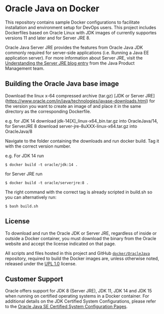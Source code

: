 Oracle Java on Docker
=====
This repository contains sample Docker configurations to facilitate installation and environment setup for DevOps users. This project includes Dockerfiles based on Oracle Linux with JDK images of currently supportes versions 11 and later and for Server JRE 8.

Oracle Java Server JRE provides the features from Oracle Java JDK commonly required for server-side applications (i.e. Running a Java EE application server). For more information about Server JRE, visit the [Understanding the Server JRE blog entry](https://blogs.oracle.com/java-platform-group/understanding-the-server-jre) from the Java Product Management team.

## Building the Oracle Java base image
Download the linux x-64 compressed archive (tar.gz) [JDK or Server JRE] (https://www.oracle.com/in/java/technologies/javase-downloads.html) for the version you want to create an image of and place it in the same directory as the corresponding Dockerfile.

e.g. for JDK 14 download jdk-14[X]_linux-x64_bin.tar.gz into OracleJava/14, 
for ServerJRE 8 download server-jre-8uXXX-linux-x64.tar.gz into OracleJava/8

Navigate to the folder containing the downloads and run docker build.  Tag it with the correct version number.

e.g. For JDK 14 run
```
$ docker build -t oracle/jdk:14 .
```

for Server JRE run
```
$ docker build -t oracle/serverjre:8 .
```

The right command with the correct tag is already scripted in build.sh so you can alternatively run:
```
$ bash build.sh
```

## License
To download and run the Oracle JDK or Server JRE, regardless of inside or outside a Docker container, you must download the binary from the Oracle website and accept the license indicated on that page.

All scripts and files hosted in this project and GitHub [`docker/OracleJava`](./) repository, required to build the Docker images are, unless otherwise noted, released under the [UPL 1.0](https://oss.oracle.com/licenses/upl/) license.

## Customer Support
Oracle offers support for JDK 8 (Server JRE), JDK 11, JDK 14 and JDK 15 when running on certified operating systems in a Docker container. For additional details on the JDK Certified System Configurations, please refer to the [Oracle Java SE Certified System Configuration Pages](https://www.oracle.com/technetwork/java/javaseproducts/documentation/index.html#sysconfig).
